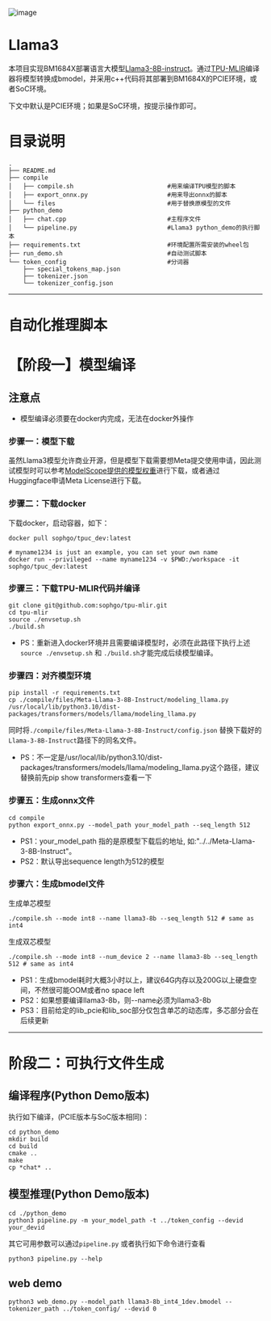 ![image](./assets/sophgo_chip.png)

# Llama3

本项目实现BM1684X部署语言大模型[Llama3-8B-instruct](https://huggingface.co/meta-llama/Meta-Llama-3-8B-Instruct)。通过[TPU-MLIR](https://github.com/sophgo/tpu-mlir)编译器将模型转换成bmodel，并采用c++代码将其部署到BM1684X的PCIE环境，或者SoC环境。

下文中默认是PCIE环境；如果是SoC环境，按提示操作即可。

# 目录说明
```
.
├── README.md
├── compile
│   ├── compile.sh                          #用来编译TPU模型的脚本
│   ├── export_onnx.py                      #用来导出onnx的脚本
│   └── files                               #用于替换原模型的文件
├── python_demo
│   ├── chat.cpp                            #主程序文件
│   └── pipeline.py                         #Llama3 python_demo的执行脚本
├── requirements.txt                        #环境配置所需安装的wheel包
├── run_demo.sh                             #自动测试脚本
└── token_config                            #分词器
    ├── special_tokens_map.json
    ├── tokenizer.json
    └── tokenizer_config.json
```
----------------------------

#  自动化推理脚本



# 【阶段一】模型编译

## 注意点
* 模型编译必须要在docker内完成，无法在docker外操作

### 步骤一：模型下载
虽然Llama3模型允许商业开源，但是模型下载需要想Meta提交使用申请，因此测试模型时可以参考[ModelScope提供的模型权重](https://modelscope.cn/models/LLM-Research/Meta-Llama-3-8B-Instruct/summary)进行下载，或者通过Huggingface申请Meta License进行下载。


### 步骤二：下载docker

下载docker，启动容器，如下：

``` shell
docker pull sophgo/tpuc_dev:latest

# myname1234 is just an example, you can set your own name
docker run --privileged --name myname1234 -v $PWD:/workspace -it sophgo/tpuc_dev:latest
```

### 步骤三：下载TPU-MLIR代码并编译

``` shell
git clone git@github.com:sophgo/tpu-mlir.git
cd tpu-mlir
source ./envsetup.sh
./build.sh
```
* PS：重新进入docker环境并且需要编译模型时，必须在此路径下执行上述`source ./envsetup.sh` 和 `./build.sh`才能完成后续模型编译。

### 步骤四：对齐模型环境

``` shell
pip install -r requirements.txt
cp ./compile/files/Meta-Llama-3-8B-Instruct/modeling_llama.py /usr/local/lib/python3.10/dist-packages/transformers/models/llama/modeling_llama.py
```
同时将`./compile/files/Meta-Llama-3-8B-Instruct/config.json` 替换下载好的`Llama-3-8B-Instruct`路径下的同名文件。

* PS：不一定是/usr/local/lib/python3.10/dist-packages/transformers/models/llama/modeling_llama.py这个路径，建议替换前先pip show transformers查看一下

### 步骤五：生成onnx文件

``` shell
cd compile
python export_onnx.py --model_path your_model_path --seq_length 512
```

* PS1：your_model_path 指的是原模型下载后的地址, 如:"../../Meta-Llama-3-8B-Instruct"。
* PS2：默认导出sequence length为512的模型

### 步骤六：生成bmodel文件

生成单芯模型

``` shell
./compile.sh --mode int8 --name llama3-8b --seq_length 512 # same as int4
```

生成双芯模型

``` shell
./compile.sh --mode int8 --num_device 2 --name llama3-8b --seq_length 512 # same as int4
```

* PS1：生成bmodel耗时大概3小时以上，建议64G内存以及200G以上硬盘空间，不然很可能OOM或者no space left
* PS2：如果想要编译llama3-8b，则--name必须为llama3-8b
* PS3：目前给定的lib_pcie和lib_soc部分仅包含单芯的动态库，多芯部分会在后续更新

----------------------------

# 阶段二：可执行文件生成

## 编译程序(Python Demo版本)
执行如下编译，(PCIE版本与SoC版本相同)：

```shell
cd python_demo
mkdir build
cd build
cmake ..
make
cp *chat* ..
```

## 模型推理(Python Demo版本)
```shell
cd ./python_demo
python3 pipeline.py -m your_model_path -t ../token_config --devid your_devid
```
其它可用参数可以通过`pipeline.py` 或者执行如下命令进行查看 
```shell
python3 pipeline.py --help
```

## web demo
```
python3 web_demo.py --model_path llama3-8b_int4_1dev.bmodel --tokenizer_path ../token_config/ --devid 0
```
